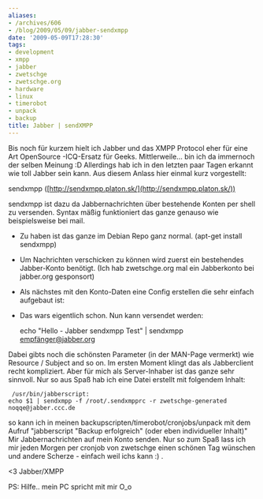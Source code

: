 ```yaml
---
aliases:
- /archives/606
- /blog/2009/05/09/jabber-sendxmpp
date: '2009-05-09T17:28:30'
tags:
- development
- xmpp
- jabber
- zwetschge
- zwetschge.org
- hardware
- linux
- timerobot
- unpack
- backup
title: Jabber | sendXMPP
---
```


Bis noch für kurzem hielt ich Jabber und das XMPP Protocol eher für eine
Art OpenSource -ICQ-Ersatz für Geeks. Mittlerweile... bin ich da immernoch
der selben Meinung :D Allerdings hab ich in den letzten paar Tagen erkannt
wie toll Jabber sein kann. Aus diesem Anlass hier einmal kurz vorgestellt:

sendxmpp ([http://sendxmpp.platon.sk/](http://sendxmpp.platon.sk/))

sendxmpp ist dazu da Jabbernachrichten über bestehende Konten per shell zu
versenden. Syntax mäßig funktioniert das ganze genauso wie beispielsweise
bei mail.

  * Zu haben ist das ganze im Debian Repo ganz normal. (apt-get install
    sendxmpp)
  * Um Nachrichten verschicken zu können wird zuerst ein bestehendes
    Jabber-Konto benötigt. (Ich hab zwetschge.org mal ein Jabberkonto bei
    jabber.org gesponsort)
  * Als nächstes mit den Konto-Daten eine Config erstellen die sehr einfach
    aufgebaut ist:
  * Das wars eigentlich schon. Nun kann versendet werden:

    echo "Hello - Jabber sendxmpp Test" | sendxmpp empfänger@jabber.org

Dabei gibts noch die schönsten Parameter (in der MAN-Page vermerkt) wie
Resource / Subject and so on.  Im ersten Moment klingt das als Jabberclient
recht kompliziert. Aber für mich als Server-Inhaber ist das ganze sehr
sinnvoll. Nur so aus Spaß hab ich eine Datei erstellt mit folgendem Inhalt:


```
 /usr/bin/jabberscript:
echo $1 | sendxmpp -f /root/.sendxmpprc -r zwetschge-generated noqqe@jabber.ccc.de
```

so kann ich in meinen backupscripten/timerobot/cronjobs/unpack mit dem
Aufruf "jabberscript "Backup erfolgreich" (oder eben individueller Inhalt)"
Mir Jabbernachrichten auf mein Konto senden. Nur so zum Spaß lass ich mir
jeden Morgen per cronjob von zwetschge einen schönen Tag wünschen und
andere Scherze - einfach weil ichs kann :) .

<3 Jabber/XMPP

PS: Hilfe.. mein PC spricht mit mir O_o